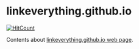 # linkeverything.github.io

[![HitCount](http://hits.dwyl.com/linkeverything/linkeverythinggithubio.svg)](http://hits.dwyl.com/linkeverything/linkeverythinggithubio)

Contents about [linkeverything.github.io web page](https://linkeverything.github.io).

